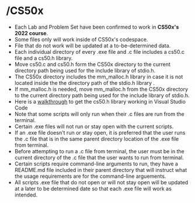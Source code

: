 # /CS50x

* Each Lab and Problem Set have been confirmed to work in **CS50x's 2022 course**.
* Some files only will work inside of CS50x's codespace.
* File that do not work will be updated at a to-be-determined data.
* Each individual directory of every .exe file and .c file includes a cs50.c file and a cs50.h library.
* Move cs50.c and cs50.h form the CS50x directory to the current directory path being used for the include library of stdio.h.
* The CS50x directory includes the mm_malloc.h library in case it is not located inside the the directory path of the stdio.h library .
* If mm_malloc.h is needed, move mm_malloc.h from the CS50x directory to the current directory path being used for the include library of stdio.h.
* Here is a [walkthrough](https://github.com/cs50/libcs50/issues/189#issuecomment-737173845) to get the cs50.h library working in Visual Studio Code
* Note that some scripts will only run when their .c files are run from the terminal.
* Certain .exe files will not run or stay open with the current scripts.
* If an .exe file doesn't run or stay open, it is preferred that the user runs the .c file that is in the same parent directory location of the .exe file from terminal.
* Before attempting to run a .c file from terminal, the user must be in the current directory of the .c file that the user wants to run from terminal.
* Certain scripts require command-line arguments to run, they have a README.md file included in their parent directory that will instruct what the usage requirements are for the command-line arguements.
* All scripts .exe file that do not open or will not stay open will be updated at a later to be determined date so that each .exe file will work as intended.